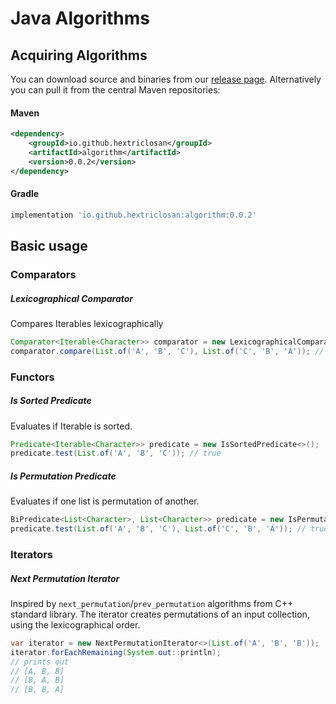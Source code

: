 
# Java Algorithms

## Acquiring Algorithms
You can download source and binaries from our [release page](https://github.com/hextriclosan/algorithm/releases/latest).
Alternatively you can pull it from the central Maven repositories:

#### Maven
```xml
<dependency>
    <groupId>io.github.hextriclosan</groupId>
    <artifactId>algorithm</artifactId>
    <version>0.0.2</version>
</dependency>
```

#### Gradle
```groovy
implementation 'io.github.hextriclosan:algorithm:0.0.2'
```

## Basic usage

### Comparators

##### Lexicographical Comparator
Compares Iterables lexicographically
```java
Comparator<Iterable<Character>> comparator = new LexicographicalComparator<>();
comparator.compare(List.of('A', 'B', 'C'), List.of('C', 'B', 'A')); // -1
```

### Functors

##### Is Sorted Predicate
Evaluates if Iterable is sorted.
```java
Predicate<Iterable<Character>> predicate = new IsSortedPredicate<>();
predicate.test(List.of('A', 'B', 'C')); // true
```

##### Is Permutation Predicate
Evaluates if one list is permutation of another.
```java
BiPredicate<List<Character>, List<Character>> predicate = new IsPermutationPredicate<>();
predicate.test(List.of('A', 'B', 'C'), List.of('C', 'B', 'A')); // true
```

### Iterators

##### Next Permutation Iterator
Inspired by `next_permutation`/`prev_permutation` algorithms from C++ standard
library. The iterator creates permutations of an input collection, using the lexicographical order.
```java
var iterator = new NextPermutationIterator<>(List.of('A', 'B', 'B'));
iterator.forEachRemaining(System.out::println);
// prints out
// [A, B, B]
// [B, A, B]
// [B, B, A]
```
